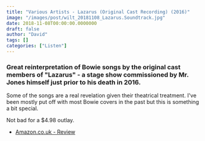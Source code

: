 ```yaml
---
title: "Various Artists - Lazarus (Original Cast Recording) (2016)"
image: "/images/post/wilt_20181108_Lazarus.Soundtrack.jpg"
date: 2018-11-08T00:00:00.0000000
draft: false
author: "David"
tags: []
categories: ["Listen"]
---
```

### Great reinterpretation of Bowie songs by the original cast members of "Lazarus" - a stage show commissioned by Mr. Jones himself just prior to his death in 2016.

 Some of the songs are a real revelation given their theatrical treatment. I've been mostly put off with most Bowie covers in the past but this is something a bit special. 

 Not bad for a $4.98 outlay. 

-  [Amazon.co.uk - Review](https://www.amazon.co.uk/Lazarus-Original-Cast-Recording-Various/dp/B01L0EIW4U/ref=sr_1_1?s=music&amp;ie=UTF8&amp;qid=1541657084&amp;sr=1-1&amp;keywords=lazarus)